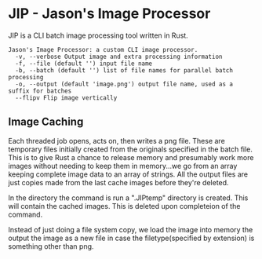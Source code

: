 # JIP - Jason's Image Processor
JIP is a CLI batch image processing tool written in Rust.
```
Jason's Image Processor: a custom CLI image processor.
  -v, --verbose Output image and extra processing information
  -f, --file (default '') input file name
  -b, --batch (default '') list of file names for parallel batch processing
  -o, --output (default 'image.png') output file name, used as a suffix for batches
  --flipv Flip image vertically
```

## Image Caching
Each threaded job opens, acts on, then writes a png file. These are temporary files initially created from the originals specified in the batch file. This is to give Rust a chance to release memory and presumably work more images without needing to keep them in memory...we go from an array keeping complete image data to an array of strings. All the output files are just copies made from the last cache images before they're deleted.

In the directory the command is run a ".JIPtemp" directory is created. This will contain the cached images. This is deleted upon completeion of the command.

Instead of just doing a file system copy, we load the image into memory the output the image as a new file in case the filetype(specified by extension) is something other than png.